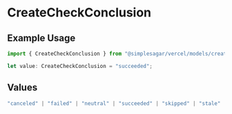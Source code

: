 # CreateCheckConclusion

## Example Usage

```typescript
import { CreateCheckConclusion } from "@simplesagar/vercel/models/createcheckop.js";

let value: CreateCheckConclusion = "succeeded";
```

## Values

```typescript
"canceled" | "failed" | "neutral" | "succeeded" | "skipped" | "stale"
```